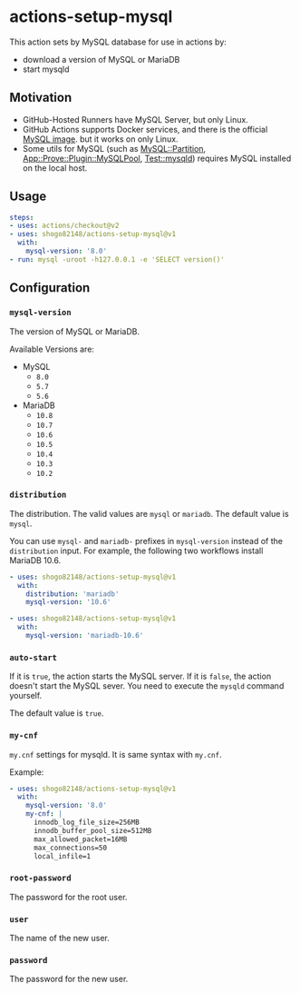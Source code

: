 # actions-setup-mysql

This action sets by MySQL database for use in actions by:

- download a version of MySQL or MariaDB
- start mysqld

## Motivation

- GitHub-Hosted Runners have MySQL Server, but only Linux.
- GitHub Actions supports Docker services, and there is the official [MySQL image](https://hub.docker.com/_/mysql). but it works on only Linux.
- Some utils for MySQL (such as [MySQL::Partition](https://metacpan.org/pod/MySQL::Partition), [App::Prove::Plugin::MySQLPool](https://metacpan.org/pod/App::Prove::Plugin::MySQLPool), [Test::mysqld](https://metacpan.org/pod/Test::mysqld)) requires MySQL installed on the local host.

## Usage

```yaml
steps:
- uses: actions/checkout@v2
- uses: shogo82148/actions-setup-mysql@v1
  with:
    mysql-version: '8.0'
- run: mysql -uroot -h127.0.0.1 -e 'SELECT version()'
```

## Configuration

### `mysql-version`

The version of MySQL or MariaDB.

Available Versions are:

- MySQL
    - `8.0`
    - `5.7`
    - `5.6`
- MariaDB
    - `10.8`
    - `10.7`
    - `10.6`
    - `10.5`
    - `10.4`
    - `10.3`
    - `10.2`

### `distribution`

The distribution. The valid values are `mysql` or `mariadb`.
The default value is `mysql`.

You can use `mysql-` and `mariadb-` prefixes in `mysql-version` instead of the `distribution` input.
For example, the following two workflows install MariaDB 10.6.

```yaml
- uses: shogo82148/actions-setup-mysql@v1
  with:
    distribution: 'mariadb'
    mysql-version: '10.6'
```

```yaml
- uses: shogo82148/actions-setup-mysql@v1
  with:
    mysql-version: 'mariadb-10.6'
```

### `auto-start`

If it is `true`, the action starts the MySQL server.
If it is `false`, the action doesn't start the MySQL sever.
You need to execute the `mysqld` command yourself.

The default value is `true`.

### `my-cnf`

`my.cnf` settings for mysqld.
It is same syntax with `my.cnf`.

Example:

```yaml
- uses: shogo82148/actions-setup-mysql@v1
  with:
    mysql-version: '8.0'
    my-cnf: |
      innodb_log_file_size=256MB
      innodb_buffer_pool_size=512MB
      max_allowed_packet=16MB
      max_connections=50
      local_infile=1
```

### `root-password`

The password for the root user.

### `user`

The name of the new user.

### `password`

The password for the new user.
